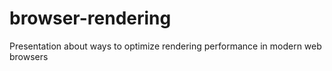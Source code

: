# browser-rendering
Presentation about ways to optimize rendering performance in modern web browsers
